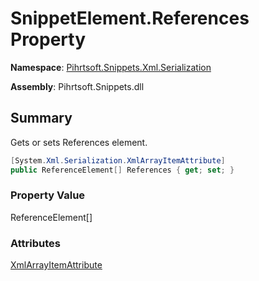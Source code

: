 # SnippetElement\.References Property

**Namespace**: [Pihrtsoft.Snippets.Xml.Serialization](../../README.md)

**Assembly**: Pihrtsoft\.Snippets\.dll

## Summary

Gets or sets References element\.

```csharp
[System.Xml.Serialization.XmlArrayItemAttribute]
public ReferenceElement[] References { get; set; }
```

### Property Value

ReferenceElement\[\]

### Attributes

[XmlArrayItemAttribute](https://docs.microsoft.com/en-us/dotnet/api/system.xml.serialization.xmlarrayitemattribute)
